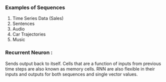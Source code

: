 ### Examples of Sequences
  1. Time Series Data (Sales)
  2. Sentences 
  3. Audio
  4. Car Trajectories 
  5. Music 
  
  
### Recurrent Neuron :
Sends output back to itself. Cells that are a function of inputs from previous time steps are also known as memory cells.
RNN are also flexible in their inputs and outputs for both sequences and single vector values.

